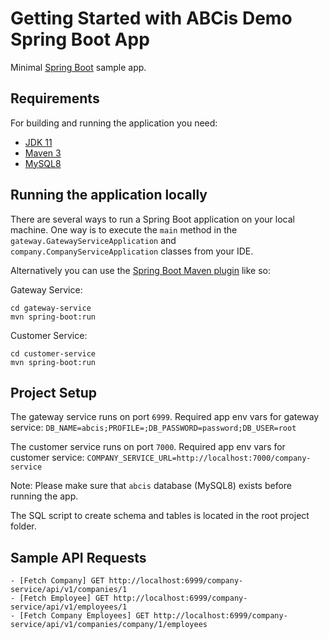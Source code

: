 # Getting Started with ABCis Demo Spring Boot App

Minimal [Spring Boot](http://projects.spring.io/spring-boot/) sample app.

## Requirements

For building and running the application you need:

- [JDK 11](https://www.oracle.com/java/technologies/downloads/#java11)
- [Maven 3](https://maven.apache.org)
- [MySQL8](https://dev.mysql.com/downloads/mysql/)

## Running the application locally

There are several ways to run a Spring Boot application on your local machine. One way is to execute the `main` method in the `gateway.GatewayServiceApplication` and `company.CompanyServiceApplication` classes from your IDE.

Alternatively you can use the [Spring Boot Maven plugin](https://docs.spring.io/spring-boot/docs/current/reference/html/build-tool-plugins-maven-plugin.html) like so:

Gateway Service:
```shell
cd gateway-service
mvn spring-boot:run
```

Customer Service:
```shell
cd customer-service
mvn spring-boot:run
```

## Project Setup

The gateway service runs on port `6999`.
Required app env vars for gateway service: ```DB_NAME=abcis;PROFILE=;DB_PASSWORD=password;DB_USER=root```

The customer service runs on port `7000`.
Required app env vars for customer service: ```COMPANY_SERVICE_URL=http://localhost:7000/company-service```

Note: Please make sure that `abcis` database (MySQL8) exists before running the app.

The SQL script to create schema and tables is located in the root project folder.

## Sample API Requests

```
- [Fetch Company] GET http://localhost:6999/company-service/api/v1/companies/1
- [Fetch Employee] GET http://localhost:6999/company-service/api/v1/employees/1
- [Fetch Company Employees] GET http://localhost:6999/company-service/api/v1/companies/company/1/employees
```
